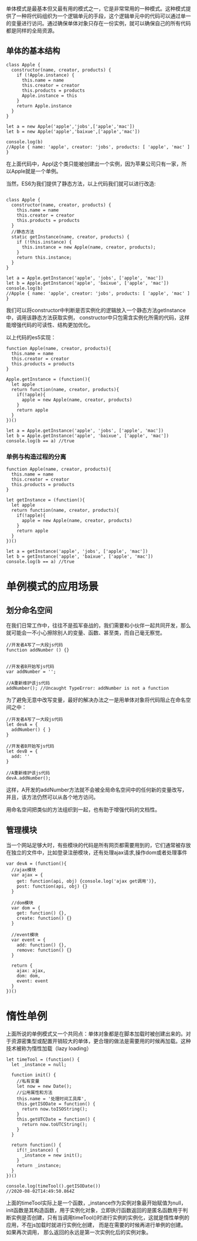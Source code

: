 单体模式是最基本但又最有用的模式之一，它是非常常用的一种模式。这种模式提供了一种将代码组织为一个逻辑单元的手段，这个逻辑单元中的代码可以通过单一的变量进行访问。通过确保单体对象只存在一份实例，就可以确保自己的所有代码都是同样的全局资源。

## 单体的基本结构

```
class Apple {
  constructor(name, creator, products) {
    if (!Apple.instance) {
      this.name = name
      this.creator = creator
      this.products = products
      Apple.instance = this
    }
    return Apple.instance
  }
}

let a = new Apple('apple','jobs',['apple','mac'])
let b = new Apple('apple','baixue',['apple','mac'])

console.log(b)
//Apple { name: 'apple', creator: 'jobs', products: [ 'apple', 'mac' ] }

```

在上面代码中，Appl这个类只能被创建出一个实例，因为苹果公司只有一家，所以Apple就是一个单例。

当然，ES6为我们提供了静态方法，以上代码我们就可以进行改造:


```

class Apple {
  constructor(name, creator, products) {
    this.name = name
    this.creator = creator
    this.products = products
  }
  //静态方法
  static getInstance(name, creator, products) {
    if (!this.instance) {
      this.instance = new Apple(name, creator, products);
    }
    return this.instance;
  }
}

let a = Apple.getInstance('apple', 'jobs', ['apple', 'mac'])
let b = Apple.getInstance('apple', 'baixue', ['apple', 'mac'])
console.log(b)
//Apple { name: 'apple', creator: 'jobs', products: [ 'apple', 'mac' ] }

```

我们可以将constructor中判断是否实例化的逻辑放入一个静态方法getInstance中，调用该静态方法获取实例， constructor中只包需含实例化所需的代码，这样能增强代码的可读性、结构更加优化。


以上代码的es5实现：


```
function Apple(name, creator, products){
  this.name = name
  this.creator = creator
  this.products = products
}

Apple.getInstance = (function(){
  let apple 
  return function(name, creator, products){
    if(!apple){
      apple = new Apple(name, creator, products)
    }
    return apple
  }
})()

let a = Apple.getInstance('apple', 'jobs', ['apple', 'mac'])
let b = Apple.getInstance('apple', 'baixue', ['apple', 'mac'])
console.log(b == a) //true

```

### 单例与构造过程的分离

```
function Apple(name, creator, products){
  this.name = name
  this.creator = creator
  this.products = products
}

let getInstance = (function(){
  let apple 
  return function(name, creator, products){
    if(!apple){
      apple = new Apple(name, creator, products)
    }
    return apple
  }
})()

let a = getInstance('apple', 'jobs', ['apple', 'mac'])
let b = getInstance('apple', 'baixue', ['apple', 'mac'])
console.log(b == a) //true

```

# 单例模式的应用场景

## 划分命名空间

在我们日常工作中，往往不是孤军奋战的，我们需要和小伙伴一起共同开发，那么就可能会一不小心擦除别人的变量、函数、甚至类，而自己毫无察觉。

```
//开发者A写了一大段js代码
function addNumber () {}


//开发者B开始写js代码
var addNumber = '';

//A重新维护该js代码
addNumber(); //Uncaught TypeError: addNumber is not a function
```

为了避免无意中改写变量，最好的解决办法之一是用单体对象将代码阻止在命名空间之中：

```
//开发者A写了一大段js代码
let devA = {
  addNumber() { }
}

//开发者B开始写js代码
let devB = {
  add: ''
}

//A重新维护该js代码
devA.addNumber();

```

这样，A开发的addNumber方法就不会被全局命名空间中的任何新的变量改写，并且，该方法仍然可以从各个地方访问。

用命名空间把类似的方法组织到一起，也有助于增强代码的文档性。


## 管理模块

当一个网站足够大时，有些模块的代码是所有网页都需要用到的，它们通常被存放在独立的文件中，比如登录注册模块，还有处理ajax请求,操作dom或者处理事件

```
var devA = (function(){
  //ajax模块
  var ajax = {
    get: function(api, obj) {console.log('ajax get调用')},
    post: function(api, obj) {}
  }

  //dom模块
  var dom = {
    get: function() {},
    create: function() {}
  }
  
  //event模块
  var event = {
    add: function() {},
    remove: function() {}
  }

  return {
    ajax: ajax,
    dom: dom,
    event: event
  }
})()

```


# 惰性单例

上面所说的单例模式又一个共同点：单体对象都是在脚本加载时被创建出来的。对于资源密集型或配置开销较大的单体，更合理的做法是需要用的时候再加载。这种技术被称为惰性加载（lazy loading）

```
let timeTool = (function() {
  let _instance = null;
  
  function init() {
    //私有变量
    let now = new Date();
    //公用属性和方法
    this.name = '处理时间工具库',
    this.getISODate = function() {
      return now.toISOString();
    }
    this.getUTCDate = function() {
      return now.toUTCString();
    }
  }
  
  return function() {
    if(!_instance) {
      _instance = new init();
    }
    return _instance;
  }
})()

console.log(timeTool().getISODate())
//2020-08-02T14:49:50.864Z

```

上面的timeTool实际上是一个函数，_instance作为实例对象最开始赋值为null，init函数是其构造函数，用于实例化对象，立即执行函数返回的是匿名函数用于判断实例是否创建，只有当调用timeTool()时进行实例的实例化，这就是惰性单例的应用，不在js加载时就进行实例化创建， 而是在需要的时候再进行单例的创建。 如果再次调用， 那么返回的永远是第一次实例化后的实例对象。